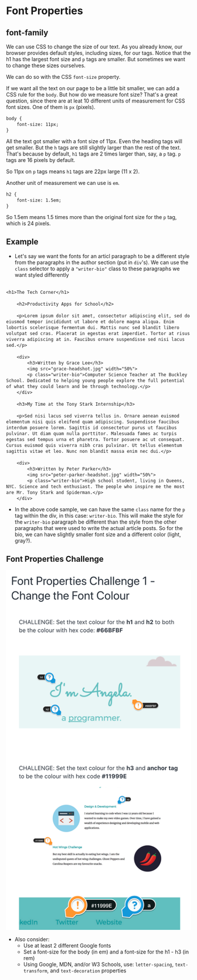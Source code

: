 # Font Properties

## font-family

We can use CSS to change the size of our text. As you already know, our browser provides default styles, including sizes, for our tags. Notice that the h1 has the largest font size and `p` tags are smaller. But sometimes we want to change these sizes ourselves. 

We can do so with the CSS `font-size` property. 

If we want all the text on our page to be a little bit smaller, we can add a CSS rule for the `body`. But how do we measure font size? That's a great question, since there are at leat 10 different units of measurement for CSS font sizes. One of them is `px` (pixels). 

```
body {
    font-size: 11px;
}
```

All the text got smaller with a font size of 11px. Even the heading tags will get smaller. But the `h` tags  are still slightly larger than the rest of the text. That's because by default, `h1` tags are 2 times larger than, say, a `p` tag. `p` tags are 16 pixels by default.

So 11px on `p` tags means `h1` tags are 22px large (11 x 2). 

Another unit of measurement we can use is `em`.

```
h2 {
    font-size: 1.5em;
}
```
So 1.5em means 1.5 times more than the original font size for the `p` tag, which is 24 pixels.

## Example

- Let's say we want the fonts for an articl paragraph to be a different style from the paragraphs in the author section (put in `div`'s). We can use the `class` selector to apply a `"writer-bio"` class to these paragraphs we want styled differently

```

<h1>The Tech Corner</h1>

    <h2>Productivity Apps for School</h2>

    <p>Lorem ipsum dolor sit amet, consectetur adipiscing elit, sed do eiusmod tempor incididunt ut labore et dolore magna aliqua. Enim lobortis scelerisque fermentum dui. Mattis nunc sed blandit libero volutpat sed cras. Placerat in egestas erat imperdiet. Tortor at risus viverra adipiscing at in. Faucibus ornare suspendisse sed nisi lacus sed.</p>

    <div>
        <h3>Written by Grace Lee</h3>
        <img src="grace-headshot.jpg" width="50%">
        <p class="writer-bio">Computer Science Teacher at The Buckley School. Dedicated to helping young people explore the full potential of what they could learn and be through technology.</p>
    </div>

    <h3>My Time at the Tony Stark Internship</h3>
    
    <p>Sed nisi lacus sed viverra tellus in. Ornare aenean euismod elementum nisi quis eleifend quam adipiscing. Suspendisse faucibus interdum posuere lorem. Sagittis id consectetur purus ut faucibus pulvinar. Ut diam quam nulla porttitor. Malesuada fames ac turpis egestas sed tempus urna et pharetra. Tortor posuere ac ut consequat. Cursus euismod quis viverra nibh cras pulvinar. Ut tellus elementum sagittis vitae et leo. Nunc non blandit massa enim nec dui.</p>

    <div>
        <h3>Written by Peter Parker</h3>
        <img src="peter-parker-headshot.jpg" width="50%">
        <p class="writer-bio">High school student, living in Queens, NYC. Science and tech enthusiast. The people who inspire me the most are Mr. Tony Stark and Spiderman.</p>
    </div>

```
- In the above code sample, we can have the same `class` name for the `p` tag within the div, in this case:  `writer-bio`. This will make the style for the `writer-bio` paragraph be different than the style from the other paragraphs that were used to write the actual article posts. So for the bio, we can have slightly smaller font size and a different color (light, gray?).

## Font Properties Challenge

![](../images/46.png)

- Also consider:
    - Use at least 2 different Google fonts
    - Set a font-size for the body (in em) and a font-size for the h1 - h3 (in rem)
    - Using Google, MDN, and/or W3 Schools, use: `letter-spacing`, `text-transform`, and `text-decoration` properties